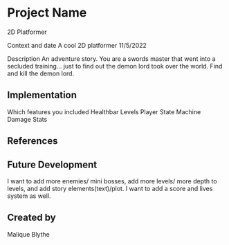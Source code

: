 # Project Name
2D Platformer

Context and date
A cool 2D platformer 11/5/2022

Description
An adventure story. You are a swords master that went into a secluded training... just to find out the demon lord took over the world. Find and kill the demon lord.

## Implementation
Which features you included
Healthbar
Levels
Player
State Machine
Damage
Stats
## References

## Future Development
I want to add more enemies/ mini bosses, add more levels/ more depth to levels, and add story elements(text)/plot. I want to add a score and lives system as well.

## Created by
Malique Blythe
